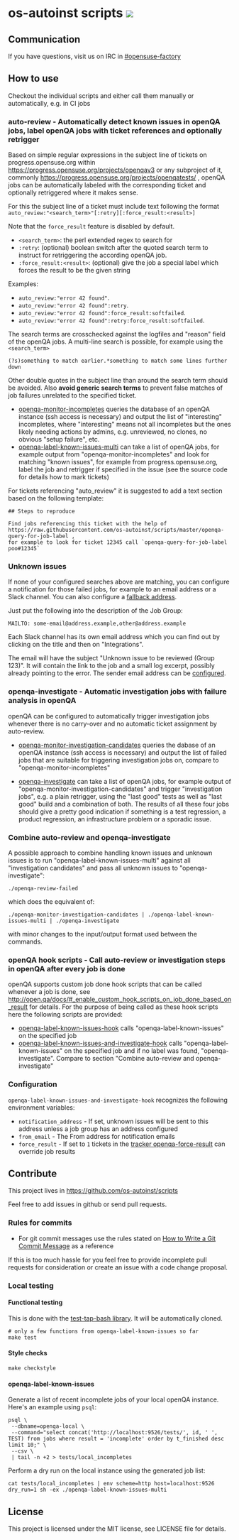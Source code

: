 # os-autoinst scripts ![](https://github.com/os-autoinst/scripts/workflows/ci/badge.svg)


## Communication

If you have questions, visit us on IRC in [#opensuse-factory](irc://chat.freenode.net/opensuse-factory)


## How to use

Checkout the individual scripts and either call them manually or automatically, e.g. in CI jobs

### auto-review - Automatically detect known issues in openQA jobs, label openQA jobs with ticket references and optionally retrigger

Based on simple regular expressions in the subject line of tickets on
progress.opensuse.org within https://progress.opensuse.org/projects/openqav3
or any subproject of it, commonly
https://progress.opensuse.org/projects/openqatests/ , openQA jobs can be
automatically labeled with the corresponding ticket and optionally retriggered
where it makes sense.

For this the subject line of a ticket must include text following the format
`auto_review:"<search_term>"[:retry][:force_result:<result>]`

Note that the `force_result` feature is disabled by default.

* `<search_term>`: the perl extended regex to search for
* `:retry`: (optional) boolean switch after the quoted search term to instruct
   for retriggering the according openQA job.
* `:force_result:<result>`: (optional) give the job a special label which forces the result
   to be the given string

Examples:
* `auto_review:"error 42 found"`.
* `auto_review:"error 42 found":retry`.
* `auto_review:"error 42 found":force_result:softfailed`.
* `auto_review:"error 42 found":retry:force_result:softfailed`.

The search terms are crosschecked against the logfiles and
"reason" field of the openQA jobs. A multi-line search is possible, for
example using the `<search_term>`

  `(?s)something to match earlier.*something to match some lines further down`

Other double quotes in the subject line than around the search term should be
avoided. Also **avoid generic search terms** to prevent
false matches of job failures unrelated to the specified ticket.

* [openqa-monitor-incompletes](https://github.com/os-autoinst/scripts/blob/master/openqa-monitor-incompletes)
  queries the database of an openQA instance (ssh access is necessary) and
  output the list of "interesting" incompletes, where "interesting" means not
  all incompletes but the ones likely needing actions by admins, e.g.
  unreviewed, no clones, no obvious "setup failure", etc.
* [openqa-label-known-issues-multi](https://github.com/os-autoinst/scripts/blob/master/openqa-label-known-issues-multi)
  can take a list of openQA jobs, for example output from
  "openqa-monitor-incompletes" and look for matching "known issues", for
  example from progress.opensuse.org, label the job and retrigger if specified
  in the issue (see the source code for details how to mark tickets)

For tickets referencing "auto_review" it is suggested to add a text section based on the following template:

```
## Steps to reproduce

Find jobs referencing this ticket with the help of
https://raw.githubusercontent.com/os-autoinst/scripts/master/openqa-query-for-job-label ,
for example to look for ticket 12345 call `openqa-query-for-job-label poo#12345`
```

### Unknown issues

If none of your configured searches above are matching, you can configure a
notification for those failed jobs, for example to an email address or a
Slack channel. You can also configure a [fallback address](#Configuration).

Just put the following into the description of the Job Group:

    MAILTO: some-email@address.example,other@address.example

Each Slack channel has its own email address which you can find out by clicking
on the title and then on "Integrations".

The email will have the subject "Unknown issue to be reviewed (Group 123)".
It will contain the link to the job and a small log excerpt, possibly
already pointing to the error. The sender email address can be
[configured](#Configuration).

### openqa-investigate - Automatic investigation jobs with failure analysis in openQA

openQA can be configured to automatically trigger investigation jobs whenever
there is no carry-over and no automatic ticket assignment by auto-review.

* [openqa-monitor-investigation-candidates](https://github.com/os-autoinst/scripts/blob/master/openqa-monitor-investigation-candidates)
  queries the dabase of an openQA instance (ssh access is necessary) and
  output the list of failed jobs that are suitable for triggering
  investigation jobs on, compare to "openqa-monitor-incompletes"

* [openqa-investigate](https://github.com/os-autoinst/scripts/blob/master/openqa-investigate)
  can take a list of openQA jobs, for example output of
  "openqa-monitor-investigation-candidates" and trigger "investigation jobs",
  e.g. a plain retrigger, using the "last good" tests as well as "last good"
  build and a combination of both. The results of all these four jobs should
  give a pretty good indication if something is a test regression, a product
  regression, an infrastructure problem or a sporadic issue.


### Combine auto-review and openqa-investigate

A possible approach to combine handling known issues and unknown issues is to
run "openqa-label-known-issues-multi" against all "investigation candidates" and
pass all unknown issues to "openqa-investigate":

```
./openqa-review-failed
```

which does the equivalent of:

```
./openqa-monitor-investigation-candidates | ./openqa-label-known-issues-multi | ./openqa-investigate
```

with minor changes to the input/output format used between the commands.

### openQA hook scripts - Call auto-review or investigation steps in openQA after every job is done

openQA supports custom job done hook scripts that can be called whenever a job
is done, see
http://open.qa/docs/#_enable_custom_hook_scripts_on_job_done_based_on_result
for details. For the purpose of being called as these hook scripts here the
following scripts are provided:

* [openqa-label-known-issues-hook](https://github.com/os-autoinst/scripts/blob/master/openqa-label-known-issues-hook)
  calls "openqa-label-known-issues" on the specified job
* [openqa-label-known-issues-and-investigate-hook](https://github.com/os-autoinst/scripts/blob/master/openqa-label-known-issues-and-investigate-hook)
  calls "openqa-label-known-issues" on the specified job and if no label was
  found, "openqa-investigate". Compare to section
  "Combine auto-review and openqa-investigate"

### Configuration

`openqa-label-known-issues-and-investigate-hook` recognizes the following
environment variables:
* `notification_address` - If set, unknown issues will be sent to this address
   unless a job group has an address configured
* `from_email` - The From address for notification emails
* `force_result` - If set to `1` tickets in the [tracker openqa-force-result](https://progress.opensuse.org/projects/openqav3/issues?query_id=700) can override job results

## Contribute

This project lives in https://github.com/os-autoinst/scripts

Feel free to add issues in github or send pull requests.

### Rules for commits

* For git commit messages use the rules stated on
  [How to Write a Git Commit Message](http://chris.beams.io/posts/git-commit/) as
  a reference

If this is too much hassle for you feel free to provide incomplete pull
requests for consideration or create an issue with a code change proposal.

### Local testing

#### Functional testing

This is done with the [test-tap-bash
library](https://github.com/bpan-org/test-tap-bash).
It will be automatically cloned.


    # only a few functions from openqa-label-known-issues so far
    make test

#### Style checks

    make checkstyle

#### openqa-label-known-issues
Generate a list of recent incomplete jobs of your local openQA instance. Here's an example using `psql`:

```
psql \
 --dbname=openqa-local \
 --command="select concat('http://localhost:9526/tests/', id, ' ', TEST) from jobs where result = 'incomplete' order by t_finished desc limit 10;" \
 --csv \
 | tail -n +2 > tests/local_incompletes
```

Perform a dry run on the local instance using the generated job list:
```
cat tests/local_incompletes | env scheme=http host=localhost:9526 dry_run=1 sh -ex ./openqa-label-known-issues-multi
```

## License

This project is licensed under the MIT license, see LICENSE file for details.
